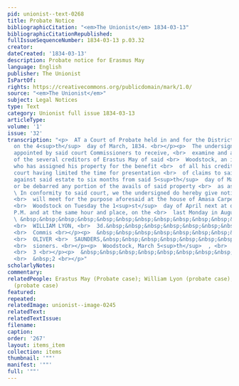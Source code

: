 ```yaml
---
pid: unionist--text-0268
title: Probate Notice
bibliographicCitation: "<em>The Unionist</em> 1834-03-13"
bibliographicCitationRepublished: 
fullIssueSequenceNumber: 1834-03-13 p.03.32
creator: 
dateCreated: '1834-03-13'
description: Probate notice for Erasmus May
language: English
publisher: The Unionist
IsPartOf: 
rights: https://creativecommons.org/publicdomain/mark/1.0/
source: "<em>The Unionist</em>"
subject: Legal Notices
type: Text
category: Unionist full issue 1834-03-13
articleType: 
volume: '1'
issue: '32'
transcription: "<p>  AT a Court of Probate held in and for the District of Woodstock,
  on the 4<sup>th</sup>  day of March, 1834. <br></p><p>  The undersigned having been
  appointed by said court Commissioners to receive, <br>  examine and allow the claims
  of the several creditors of Erastus May of said <br>  Woodstock, an insolvent debtor,
  who has assigned his property for the benefit <br>  of all his creditors, and said
  court having limited the time for presentation <br>  of claims to said Commissioners
  against said estate to six months from said 5<sup>th</sup>  day of March, 1834,
  or be debarred any portion of the avails of said property <br>  as assigned. <br></p><p>
  \ In conformity to said court, we the undersigned do hereby give notice that we
  <br>  will meet for the purpose aforesaid at the house of Amasa Carpenter, in said
  <br>  Woodstock on Tuesday the 1<sup>st</sup>  day of April next at one o’clock
  P.M. and at the same hour and place, on the <br>  last Monday in August next. <br></p><p>
  \ &nbsp;&nbsp;&nbsp;&nbsp;&nbsp;&nbsp;&nbsp;&nbsp;&nbsp;&nbsp;&nbsp;&nbsp;&nbsp;&nbsp;&nbsp;&nbsp;&nbsp;&nbsp;&nbsp;&nbsp;&nbsp;&nbsp;&nbsp;&nbsp;&nbsp;&nbsp;&nbsp;&nbsp;&nbsp;&nbsp;&nbsp;&nbsp;&nbsp;&nbsp;&nbsp;&nbsp;&nbsp;&nbsp;&nbsp;&nbsp;&nbsp;&nbsp;&nbsp;&nbsp;&nbsp;&nbsp;&nbsp;&nbsp;&nbsp;&nbsp;&nbsp;&nbsp;&nbsp;&nbsp;&nbsp;&nbsp;&nbsp;&nbsp;&nbsp;&nbsp;&nbsp;&nbsp;&nbsp;&nbsp;&nbsp;&nbsp;&nbsp;&nbsp;&nbsp;&nbsp;&nbsp;
  <br>  WILLIAM LYON, <br>  3d.&nbsp;&nbsp;&nbsp;&nbsp;&nbsp;&nbsp;&nbsp;&nbsp;&nbsp;&nbsp;&nbsp;&nbsp;&nbsp;&nbsp;&nbsp;
  <br>  Commis <br></p><p>  &nbsp;&nbsp;&nbsp;&nbsp;&nbsp;&nbsp;&nbsp;&nbsp;&nbsp;&nbsp;&nbsp;&nbsp;&nbsp;&nbsp;&nbsp;&nbsp;&nbsp;&nbsp;&nbsp;&nbsp;&nbsp;&nbsp;&nbsp;&nbsp;&nbsp;&nbsp;&nbsp;&nbsp;&nbsp;&nbsp;&nbsp;&nbsp;&nbsp;&nbsp;&nbsp;&nbsp;&nbsp;&nbsp;&nbsp;&nbsp;&nbsp;&nbsp;&nbsp;&nbsp;&nbsp;&nbsp;&nbsp;&nbsp;&nbsp;&nbsp;&nbsp;&nbsp;&nbsp;&nbsp;&nbsp;&nbsp;&nbsp;&nbsp;&nbsp;&nbsp;&nbsp;&nbsp;&nbsp;&nbsp;&nbsp;&nbsp;&nbsp;&nbsp;&nbsp;&nbsp;&nbsp;
  <br>  OLIVER <br>  SAUNDERS,&nbsp;&nbsp;&nbsp;&nbsp;&nbsp;&nbsp;&nbsp;&nbsp;&nbsp;&nbsp;&nbsp;&nbsp;&nbsp;&nbsp;&nbsp;&nbsp;
  <br>  sioners. <br></p><p>  Woodstock, March 5<sup>th</sup>  , <br>  1834.&nbsp;&nbsp;&nbsp;&nbsp;&nbsp;&nbsp;&nbsp;&nbsp;&nbsp;&nbsp;&nbsp;&nbsp;&nbsp;&nbsp;&nbsp;&nbsp;&nbsp;&nbsp;&nbsp;&nbsp;&nbsp;&nbsp;&nbsp;&nbsp;&nbsp;&nbsp;&nbsp;&nbsp;&nbsp;&nbsp;&nbsp;&nbsp;&nbsp;&nbsp;&nbsp;&nbsp;&nbsp;&nbsp;&nbsp;&nbsp;&nbsp;&nbsp;&nbsp;&nbsp;&nbsp;&nbsp;&nbsp;&nbsp;&nbsp;&nbsp;&nbsp;&nbsp;&nbsp;&nbsp;&nbsp;&nbsp;&nbsp;&nbsp;&nbsp;&nbsp;&nbsp;&nbsp;&nbsp;&nbsp;&nbsp;&nbsp;&nbsp;&nbsp;&nbsp;&nbsp;&nbsp;&nbsp;&nbsp;&nbsp;&nbsp;&nbsp;&nbsp;&nbsp;&nbsp;&nbsp;&nbsp;&nbsp;&nbsp;&nbsp;
  <br>  3 <br></p><p>  &nbsp;&nbsp;&nbsp;&nbsp;&nbsp;&nbsp;&nbsp;&nbsp;&nbsp;&nbsp;&nbsp;&nbsp;&nbsp;&nbsp;&nbsp;&nbsp;&nbsp;&nbsp;&nbsp;&nbsp;&nbsp;&nbsp;&nbsp;&nbsp;&nbsp;&nbsp;&nbsp;&nbsp;&nbsp;&nbsp;&nbsp;&nbsp;&nbsp;&nbsp;&nbsp;&nbsp;&nbsp;&nbsp;&nbsp;&nbsp;&nbsp;&nbsp;&nbsp;&nbsp;&nbsp;&nbsp;&nbsp;&nbsp;&nbsp;&nbsp;&nbsp;&nbsp;&nbsp;&nbsp;&nbsp;&nbsp;&nbsp;&nbsp;&nbsp;&nbsp;&nbsp;&nbsp;&nbsp;&nbsp;&nbsp;&nbsp;&nbsp;&nbsp;&nbsp;&nbsp;&nbsp;&nbsp;&nbsp;&nbsp;&nbsp;&nbsp;&nbsp;&nbsp;&nbsp;&nbsp;&nbsp;&nbsp;&nbsp;&nbsp;&nbsp;&nbsp;&nbsp;&nbsp;&nbsp;&nbsp;&nbsp;&nbsp;&nbsp;&nbsp;&nbsp;&nbsp;&nbsp;&nbsp;&nbsp;&nbsp;&nbsp;&nbsp;&nbsp;&nbsp;&nbsp;&nbsp;&nbsp;&nbsp;&nbsp;&nbsp;&nbsp;&nbsp;&nbsp;&nbsp;&nbsp;&nbsp;&nbsp;&nbsp;&nbsp;&nbsp;&nbsp;&nbsp;&nbsp;&nbsp;&nbsp;&nbsp;&nbsp;&nbsp;&nbsp;&nbsp;&nbsp;
  <br>  &nbsp;2 <br></p>"
scholarlyNotes: 
commentary: 
relatedPeople: Erastus May (Probate case); William Lyon (probate case); Oliver Saunders
  (probate case)
featured: 
repeated: 
relatedImage: unionist--image-0245
relatedText: 
relatedTextIssue: 
filename: 
caption: 
order: '267'
layout: items_item
collection: items
thumbnail: '""'
manifest: '""'
full: '""'
---
```

